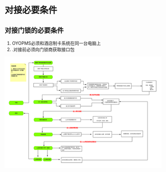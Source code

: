 # 对接必要条件

## 对接门锁的必要条件

1.  OYOPMS必须和酒店制卡系统在同一台电脑上
2. .对接前必须向门锁商获取接口包

![](../../.gitbook/assets/image%20%2812%29.png)



